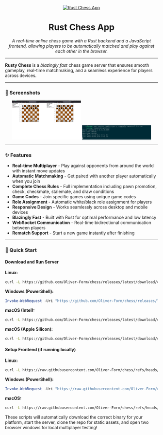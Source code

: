 <div align="center">
  <a href="https://apps.apple.com/au/app/recall-reminders/id6746973146">
    <picture>
      <source media="(prefers-color-scheme: dark)" srcset="https://hc-cdn.hel1.your-objectstorage.com/s/v3/e3b397ca96816549ce4b44fcc7a5bfc66b8fd4b4_reminders_app_logo_rounded_corners__1_.png">
      <img alt="Rust Chess App" src="https://hc-cdn.hel1.your-objectstorage.com/s/v3/e3b397ca96816549ce4b44fcc7a5bfc66b8fd4b4_reminders_app_logo_rounded_corners__1_.png" height="180">
    </picture>
  </a>

  <h1>Rust Chess App</h1>
  <p><em>A real-time online chess game with a Rust backend and a JavaScript frontend, allowing players to be automatically matched and play against each other in the browser.</em></p>
  

</div>

---

**Rusty Chess** is a *blazingly fast* chess game server that ensures smooth gameplay, real-time matchmaking, and a seamless experience for players across devices.

---

### 📱 Screenshots

<p align="center">
  <img src="chess.png" alt="Chess Game Screenshot" width="45%">
  <img src="engine.png" alt="Chess Engine Screenshot" width="45%">
</p>

---

### ✨ Features

- **Real-time Multiplayer** - Play against opponents from around the world with instant move updates
- **Automatic Matchmaking** - Get paired with another player automatically when you join
- **Complete Chess Rules** - Full implementation including pawn promotion, check, checkmate, stalemate, and draw conditions
- **Game Codes** - Join specific games using unique game codes
- **Role Assignment** - Automatic white/black role assignment for players
- **Responsive Design** - Works seamlessly across desktop and mobile devices
- **Blazingly Fast** - Built with Rust for optimal performance and low latency
- **WebSocket Communication** - Real-time bidirectional communication between players
- **Rematch Support** - Start a new game instantly after finishing

---

### 🚀 Quick Start

#### Download and Run Server

**Linux:**
```bash
curl -L https://github.com/Oliver-Form/chess/releases/latest/download/chess-linux-x86_64 -o chess && chmod +x chess && ./chess
```

**Windows (PowerShell):**
```powershell
Invoke-WebRequest -Uri "https://github.com/Oliver-Form/chess/releases/latest/download/chess-windows-x86_64.exe" -OutFile "chess.exe"; .\chess.exe
```

**macOS (Intel):**
```bash
curl -L https://github.com/Oliver-Form/chess/releases/latest/download/chess-macos-x86_64 -o chess && chmod +x chess && ./chess
```

**macOS (Apple Silicon):**
```bash
curl -L https://github.com/Oliver-Form/chess/releases/latest/download/chess-macos-aarch64 -o chess && chmod +x chess && ./chess
```

#### Setup Frontend (if running locally)

**Linux:**
```bash
curl -L https://raw.githubusercontent.com/Oliver-Form/chess/refs/heads/master/scripts/run-linux.sh -o run-linux.sh && chmod +x run-linux.sh && ./run-linux.sh
```

**Windows (PowerShell):**
```powershell
Invoke-WebRequest -Uri "https://raw.githubusercontent.com/Oliver-Form/chess/refs/heads/master/scripts/run-windows.ps1" -OutFile "run-windows.ps1"; .\run-windows.ps1
```

**macOS:**
```bash
curl -L https://raw.githubusercontent.com/Oliver-Form/chess/refs/heads/master/scripts/run-macos.sh -o run-macos.sh && chmod +x run-macos.sh && ./run-macos.sh
```

These scripts will automatically download the correct binary for your platform, start the server, clone the repo for static assets, and open two browser windows for local multiplayer testing!

